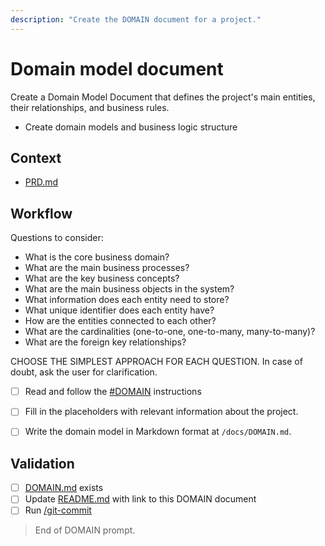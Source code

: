 ```yaml
---
description: "Create the DOMAIN document for a project."
---
```


# Domain model document

Create a Domain Model Document that defines the project's main entities, their relationships, and business rules.

- Create domain models and business logic structure

## Context

- [PRD.md](/docs/PRD.md)

## Workflow

Questions to consider:

- What is the core business domain?
- What are the main business processes?
- What are the key business concepts?
- What are the main business objects in the system?
- What information does each entity need to store?
- What unique identifier does each entity have?
- How are the entities connected to each other?
- What are the cardinalities (one-to-one, one-to-many, many-to-many)?
- What are the foreign key relationships?

CHOOSE THE SIMPLEST APPROACH FOR EACH QUESTION.
In case of doubt, ask the user for clarification.

- [ ] Read and follow the [#DOMAIN](/.github/instructions/DOMAIN.instructions.md) instructions

- [ ] Fill in the placeholders with relevant information about the project.

- [ ] Write the domain model in Markdown format at `/docs/DOMAIN.md`.

## Validation

- [ ] [DOMAIN.md](/docs/DOMAIN.md) exists
- [ ] Update [README.md](/README.md) with link to this DOMAIN document
- [ ] Run [/git-commit](/.github/prompts/git-commit.prompt.md)

> End of DOMAIN prompt.
